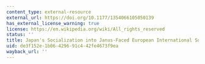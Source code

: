 ```yaml
---
content_type: external-resource
external_url: https://doi.org/10.1177/1354066105050139
has_external_license_warning: true
license: https://en.wikipedia.org/wiki/All_rights_reserved
status: ''
title: Japan's Socialization into Janus-Faced European International Society
uid: de3f152e-1b06-4296-91c4-42fe4673f9ea
wayback_url: ''
---
```

